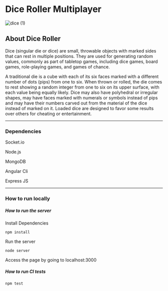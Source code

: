 # Dice Roller Multiplayer

![dice (1)](https://user-images.githubusercontent.com/100335819/214075845-6edd3c34-8a82-49d8-8b59-7cc084dea3c3.png)

## About Dice Roller

Dice (singular die or dice) are small, throwable objects with marked sides that can rest in multiple positions. They are used for generating random values, commonly as part of tabletop games, including dice games, board games, role-playing games, and games of chance.

A traditional die is a cube with each of its six faces marked with a different number of dots (pips) from one to six. When thrown or rolled, the die comes to rest showing a random integer from one to six on its upper surface, with each value being equally likely. Dice may also have polyhedral or irregular shapes, may have faces marked with numerals or symbols instead of pips and may have their numbers carved out from the material of the dice instead of marked on it. Loaded dice are designed to favor some results over others for cheating or entertainment.

---

### Dependencies

Socket.io

Node.js

MongoDB

Angular Cli

Express JS

---

### How to run locally

##### How to run the server

Install Dependencies
```
npm install
```

Run the server
```
node server
```

Access the page by going to localhost:3000

##### How to run CI tests

```
npm test
```
